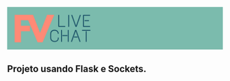 <div align="center">
    <img src="frontend/static/img/logo-extenso.png">
</div>

## Projeto usando Flask e Sockets.
